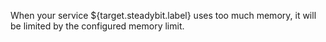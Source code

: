 When your service ${target.steadybit.label} uses too much memory, it will be limited by the configured
memory limit.
